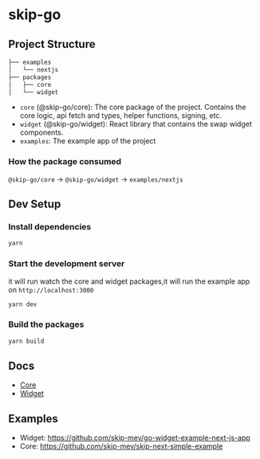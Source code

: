 # skip-go

## Project Structure

```sh
├── examples
│   └── nextjs
├── packages
│   ├── core
│   └── widget
```

- `core` (@skip-go/core): The core package of the project. Contains the core logic, api fetch and types, helper functions, signing, etc.
- `widget` (@skip-go/widget): React library that contains the swap widget components.
- `examples`: The example app of the project

### How the package consumed

`@skip-go/core` -> `@skip-go/widget` -> `examples/nextjs`

## Dev Setup

### Install dependencies

```bash
yarn
```

### Start the development server

it will run watch the core and widget packages,it will run the example app on `http://localhost:3000`

```bash
yarn dev
```

### Build the packages

```bash
yarn build
```

## Docs

- [Core](./packages/core/README.md)
- [Widget](./packages/widget/README.md)

## Examples

- Widget: https://github.com/skip-mev/go-widget-example-next-js-app
- Core: https://github.com/skip-mev/skip-next-simple-example
